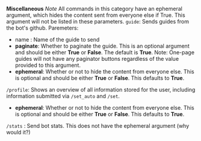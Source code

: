 **Miscellaneous**
*Note* All commands in this category have an ephemeral argument, which hides the content sent from everyone else if True. This argument will not be listed in these parameters.
`guide`: Sends guides from the bot's github.
Paremeters: 
- name : Name of the guide to send
- **paginate**: Whether to paginate the guide. This is an optional argument and should be either __True__ or __False__. The default is __True__. Note: One-page guides will not have any paginator buttons regardless of the value provided to this argument.
- **ephemeral**: Whether or not to hide the content from everyone else. This is optional and should be either __True__ or __False__. This defaults to __True__.

`/profile`: Shows an overview of all information stored for the user, including information submitted via `/set_auto` and `/set`.
- **ephemeral**: Whether or not to hide the content from everyone else. This is optional and should be either __True__ or __False__. This defaults to __True__.

`/stats` : Send bot stats. This does not have the ephemeral argument (why would it?)
